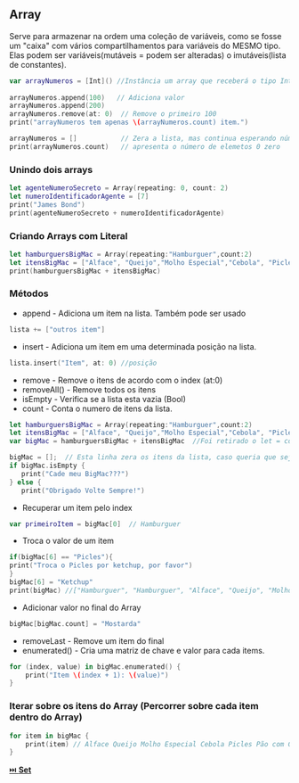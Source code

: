 ## Array

Serve para armazenar na ordem uma coleção de variáveis, como se fosse um "caixa" com vários compartilhamentos para variáveis do MESMO tipo. Elas podem ser variáveis(mutáveis = podem ser alteradas) o imutáveis(lista de constantes).

```swift
var arrayNumeros = [Int]() //Instância um array que receberá o tipo Inteiro, também podemos usar Array<String>()
 
arrayNumeros.append(100)   // Adiciona valor
arrayNumeros.append(200)
arrayNumeros.remove(at: 0)  // Remove o primeiro 100
print("arrayNumeros tem apenas \(arrayNumeros.count) item.")

arrayNumeros = []           // Zera a lista, mas continua esperando números
print(arrayNumeros.count)   // apresenta o número de elemetos 0 zero
```
### Unindo dois arrays

```swift
let agenteNumeroSecreto = Array(repeating: 0, count: 2)
let numeroIdentificadorAgente = [7]
print("James Bond")
print(agenteNumeroSecreto + numeroIdentificadorAgente)
```
### Criando Arrays com Literal
```swift
let hamburguersBigMac = Array(repeating:"Hamburguer",count:2)
let itensBigMac = ["Alface", "Queijo","Molho Especial","Cebola", "Picles","Pão com Gergelim"] // Todos os itens setados na inicialização do array são do tipo String
print(hamburguersBigMac + itensBigMac) 
```
### Métodos

- append - Adiciona um item na lista. Também pode ser usado 
```swift 
lista += ["outros item"]  
```
- insert - Adiciona um item em uma determinada posição na lista. 
```swift
lista.insert("Item", at: 0) //posição 
```
- remove -   Remove o itens de acordo com o index (at:0) 
- removeAll() - Remove todos os itens
- isEmpty - Verifica se a lista esta vazia (Bool)
- count - Conta o numero de itens da lista.
```swift
let hamburguersBigMac = Array(repeating:"Hamburguer",count:2)
let itensBigMac = ["Alface", "Queijo","Molho Especial","Cebola", "Picles","Pão com Gergelim"]
var bigMac = hamburguersBigMac + itensBigMac  //Foi retirado o let = constante e trocado por var

bigMac = [];  // Esta linha zera os itens da lista, caso queria que seja retornado o else comente 
if bigMac.isEmpty {
   print("Cade meu BigMac???") 
} else {
   print("Obrigado Volte Sempre!") 
   ```
 - Recuperar um item pelo index  
 ```swift
 var primeiroItem = bigMac[0]  // Hamburguer
 ```
- Troca o valor de um item
 ```swift
 if(bigMac[6] == "Picles"){
print("Troca o Picles por ketchup, por favor")
}
bigMac[6] = "Ketchup"
print(bigMac) //["Hamburguer", "Hamburguer", "Alface", "Queijo", "Molho Especial", "Cebola", "Ketchup", "Pão com Gergelim"]
  ```
- Adicionar valor no final do Array 
```swift
bigMac[bigMac.count] = "Mostarda"
```
- removeLast - Remove um item do final
- enumerated() - Cria uma matriz de chave e valor para cada items.
```swift
for (index, value) in bigMac.enumerated() {
    print("Item \(index + 1): \(value)")
}
```
### Iterar sobre os itens do Array (Percorrer sobre cada item dentro do Array)
```swift
for item in bigMac {
    print(item) // Alface Queijo Molho Especial Cebola Picles Pão com Gergelim
}
```

 [⏭️ **Set**](https://github.com/RobertosMartins/estudandoSwift/blob/master/set.md)

